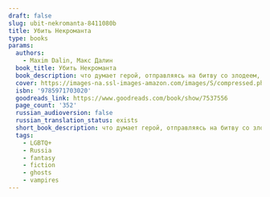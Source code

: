 ```yaml
---
draft: false
slug: ubit-nekromanta-8411080b
title: Убить Некроманта
type: books
params:
  authors:
    - Maxim Dalin, Макс Далин
  book_title: Убить Некроманта
  book_description: что думает герой, отправляясь на битву со злодеем, всем давно известно. А что в это время думает злодей, темный властелин? Тот самый, кого мечтают убить бесчисленные рыцари? Он жестокий тиран, командир мертвых легионов, коварный интриган, безжалостный убийца, извращенец и насильник. Он - черный маг на троне, ночами строящий козни и совершающий чудовищные обряды. Но всегда ли права людская молва, обвиняя его во всех смертных грехах?
  cover: https://images-na.ssl-images-amazon.com/images/S/compressed.photo.goodreads.com/books/1263149924i/7537556.jpg
  isbn: '9785971703020'
  goodreads_link: https://www.goodreads.com/book/show/7537556
  page_count: '352'
  russian_audioversion: false
  russian_translation_status: exists
  short_book_description: что думает герой, отправляясь на битву со злодеем, всем давно известно. А что в это время думает злодей, темный властелин?
  tags:
    - LGBTQ+
    - Russia
    - fantasy
    - fiction
    - ghosts
    - vampires
---
```

